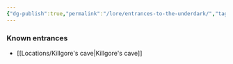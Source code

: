 ```yaml
---
{"dg-publish":true,"permalink":"/lore/entrances-to-the-underdark/","tags":["lore"],"noteIcon":"lore","updated":"2024-01-06T11:20:54.949+01:00"}
---
```



### Known entrances
- [[Locations/Killgore's cave\|Killgore's cave]]